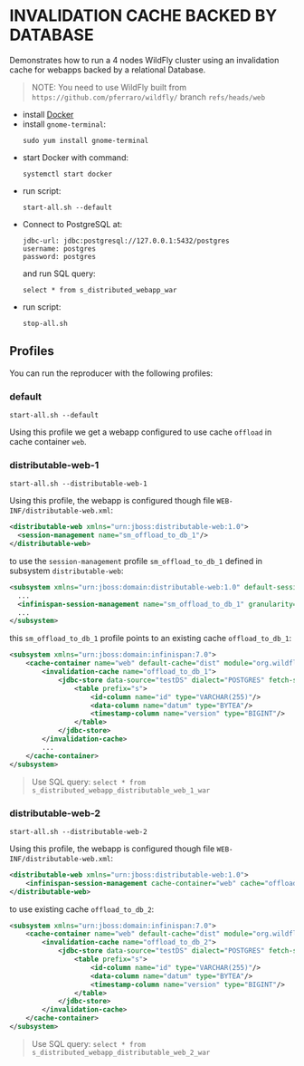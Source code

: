 # INVALIDATION CACHE BACKED BY DATABASE

Demonstrates how to run a 4 nodes WildFly cluster using an invalidation cache for webapps backed by a relational Database.

> NOTE: You need to use WildFly built from `https://github.com/pferraro/wildfly/` branch `refs/heads/web`

- install [Docker](https://docs.docker.com/install/linux/docker-ce/fedora/)
- install `gnome-terminal`:
  ```
  sudo yum install gnome-terminal
  ```
- start Docker with command:
  ```
  systemctl start docker
  ```
- run script:
  ```
  start-all.sh --default
  ```
- Connect to PostgreSQL at:
  ```
  jdbc-url: jdbc:postgresql://127.0.0.1:5432/postgres 
  username: postgres
  password: postgres
  ```
  and run SQL query:
  ```
  select * from s_distributed_webapp_war
  ```
- run script:
  ```
  stop-all.sh
  ```    

## Profiles

You can run the reproducer with the following profiles:

### default

```
start-all.sh --default
```

Using this profile we get a webapp configured to use cache `offload` in cache container `web`.


### distributable-web-1

```
start-all.sh --distributable-web-1
```

Using this profile, the webapp is configured though file `WEB-INF/distributable-web.xml`:
```xml
<distributable-web xmlns="urn:jboss:distributable-web:1.0">
  <session-management name="sm_offload_to_db_1"/>
</distributable-web>
```
to use the `session-management` profile `sm_offload_to_db_1` defined in subsystem `distributable-web`:
```xml
<subsystem xmlns="urn:jboss:domain:distributable-web:1.0" default-session-management="default" default-single-sign-on-management="default">
  ...
  <infinispan-session-management name="sm_offload_to_db_1" granularity="SESSION" routing="OWNER" cache-container="web" cache="offload_to_db_1"/>
  ...    
</subsystem>
```
this `sm_offload_to_db_1` profile points to an existing cache `offload_to_db_1`:
```xml
<subsystem xmlns="urn:jboss:domain:infinispan:7.0">
    <cache-container name="web" default-cache="dist" module="org.wildfly.clustering.web.infinispan">
        <invalidation-cache name="offload_to_db_1">
            <jdbc-store data-source="testDS" dialect="POSTGRES" fetch-state="false" passivation="false" purge="false" shared="true">
                <table prefix="s">
                    <id-column name="id" type="VARCHAR(255)"/>
                    <data-column name="datum" type="BYTEA"/>
                    <timestamp-column name="version" type="BIGINT"/>
                </table>
            </jdbc-store>
        </invalidation-cache>
        ...
    </cache-container>
</subsystem>
```

> Use SQL query:
    ```
    select * from s_distributed_webapp_distributable_web_1_war
    ```

### distributable-web-2

```
start-all.sh --distributable-web-2
```

Using this profile, the webapp is configured though file `WEB-INF/distributable-web.xml`:
```xml
<distributable-web xmlns="urn:jboss:distributable-web:1.0">
    <infinispan-session-management cache-container="web" cache="offload_to_db_2" granularity="SESSION" routing="OWNER"/>
</distributable-web>
```
to use existing cache `offload_to_db_2`:
```xml
<subsystem xmlns="urn:jboss:domain:infinispan:7.0">
    <cache-container name="web" default-cache="dist" module="org.wildfly.clustering.web.infinispan">
        <invalidation-cache name="offload_to_db_2">
            <jdbc-store data-source="testDS" dialect="POSTGRES" fetch-state="false" passivation="false" purge="false" shared="true">
                <table prefix="s">
                    <id-column name="id" type="VARCHAR(255)"/>
                    <data-column name="datum" type="BYTEA"/>
                    <timestamp-column name="version" type="BIGINT"/>
                </table>
            </jdbc-store>
        </invalidation-cache>
    </cache-container>
</subsystem>    
```

> Use SQL query:
    ```
    select * from s_distributed_webapp_distributable_web_2_war
    ```








